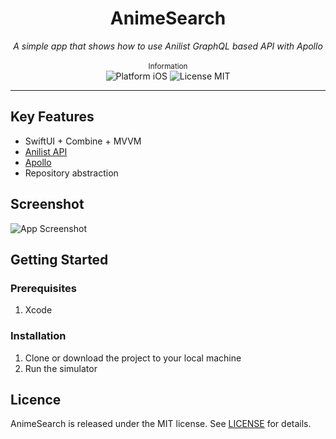 <div align="center">
    <h1>AnimeSearch</h1>
    <i>A simple app that shows how to use Anilist GraphQL based API with Apollo</i>
</div>

<br />

<div align="center">
    <sup>Information</sup>
    <br />
    <img alt="Platform iOS" src="https://img.shields.io/badge/platform-iOS-orange.svg" />
    <img alt="License MIT" src="https://img.shields.io/badge/licence-MIT-brightgreen.svg" />
</div>

---

## Key Features
- SwiftUI + Combine + MVVM
- [Anilist API](https://anilist.gitbook.io/anilist-apiv2-docs/)
- [Apollo](https://github.com/apollographql/apollo-ios)
- Repository abstraction

## Screenshot
![App Screenshot](./Assets/Mockup.gif)

## Getting Started

### Prerequisites
1. Xcode

### Installation
1. Clone or download the project to your local machine
2. Run the simulator

## Licence
AnimeSearch is released under the MIT license. See [LICENSE](./LICENSE) for details.
